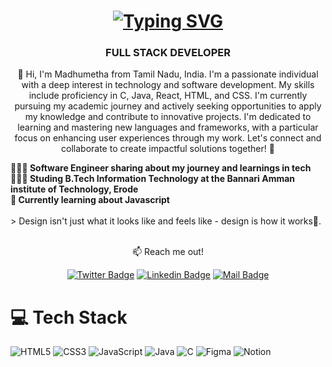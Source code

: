 
<h1 align="center">
    <a href="https://git.io/typing-svg">
        <img src="https://readme-typing-svg.herokuapp.com?font=Righteous&size=35&duration=2000&pause=0&center=true&vCenter=true&repeat=false&width=500&height=70&lines=I'm+Madhumetha+M+!%F0%9F%91%8B" alt="Typing SVG" />
    </a>
</h1>

<h3 align="center">FULL STACK DEVELOPER</h3>


<div align="center" font=Righteous>

👋 Hi, I'm Madhumetha from Tamil Nadu, India. I'm a passionate individual with a deep interest in technology and software development. My skills include proficiency in C, Java, React, HTML, and CSS. I'm currently pursuing my academic journey and actively seeking opportunities to apply my knowledge and contribute to innovative projects. I'm dedicated to learning and mastering new languages and frameworks, with a particular focus on enhancing user experiences through my work. Let's connect and collaborate to create impactful solutions together! 🚀

 </div>
<div>
    <strong>👩🏻‍💻 Software Engineer sharing about my journey and learnings in tech</strong><br>
    <strong>👩🏻‍🎓 Studing B.Tech Information Technology at the Bannari Amman institute of Technology, Erode</strong><br>
    <strong>💭 Currently learning about Javascript</strong>
</div>

 <div>
     <br>
       > Design isn't just what it looks like and feels like - design is how it works🎨.
     
 </div>

 <div>
     <br>
 </div>

<div align="center" > 
    
:mailbox: Reach me out!
  <br>
  
[![Twitter Badge](https://img.shields.io/badge/-@Leetcode-orange?style=flat&logo=twitter&logoColor=white&link=https://leetcode.com/u/SUMALESH_K_A/)](https://leetcode.com/u/MADHUMETHA_M/)
[![Linkedin Badge](https://img.shields.io/badge/-LinkedIn-0e76a8?style=flat&labelColor=0e76a8&logo=linkedin&logoColor=white)](https://www.linkedin.com/in/madhumetham/) 
[![Mail Badge](https://img.shields.io/badge/-Gmail-c0392b?style=flat&labelColor=c0392b&logo=gmail&logoColor=white)](mailto:madhumetha.murugan@gmail.com)
</div>
    

 # 💻 Tech Stack
<!-- Badges from https://github.com/Ileriayo/markdown-badges -->
![HTML5](https://img.shields.io/badge/html5-%23E34F26.svg?style=for-the-badge&logo=html5&logoColor=white)
![CSS3](https://img.shields.io/badge/css3-%231572B6.svg?style=for-the-badge&logo=css3&logoColor=white)
![JavaScript](https://img.shields.io/badge/javascript-%23323330.svg?style=for-the-badge&logo=javascript&logoColor=%23F7DF1E)
![Java](https://img.shields.io/badge/java-%23ED8B00.svg?style=for-the-badge&logo=openjdk&logoColor=white)
![C](https://img.shields.io/badge/c-%2300599C.svg?style=for-the-badge&logo=Lang&logoColor=white)
![Figma](https://img.shields.io/badge/figma-%23F24E1E.svg?style=for-the-badge&logo=figma&logoColor=white)
![Notion](https://img.shields.io/badge/Notion-%23000000.svg?style=for-the-badge&logo=notion&logoColor=white)
